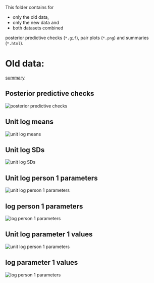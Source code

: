 This folder contains for

* only the old data,
* only the new data and
* both datasets combined

posterior predictive checks (`*.gif`), pair plots (`*.png`) and summaries (`*.html`).

# Old data:

[summary](only_old.md)

## Posterior predictive checks

![posterior predictive checks](only_old_gq.gif)

## Unit log means

![unit log means](only_old_unit_log_means.png)

## Unit log SDs

![unit log SDs](only_old_unit_log_gsds.png)

## Unit log person 1 parameters

![unit log person 1 parameters](only_old_unit_log_person_1.png)

## log person 1 parameters

![log person 1 parameters](only_old_log_person_1.png)

## Unit log parameter 1 values

![unit log person 1 parameters](only_old_unit_log_param_1.png)

## log parameter 1 values

![log person 1 parameters](only_old_log_param_1.png)
